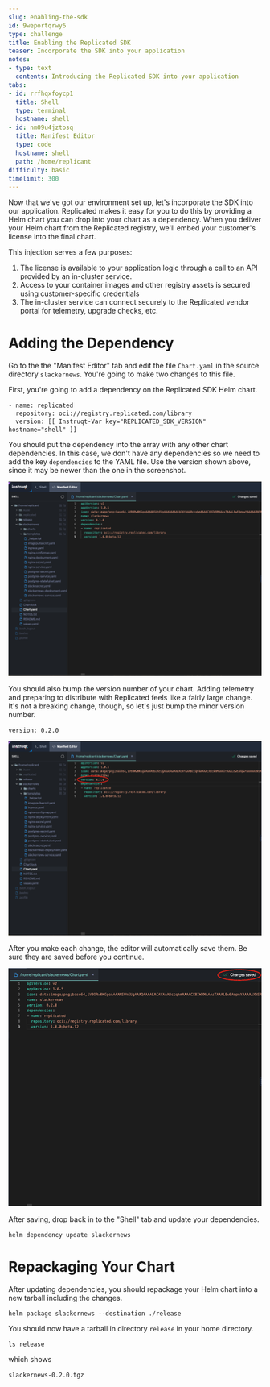 ```yaml
---
slug: enabling-the-sdk
id: 9weportqrwy6
type: challenge
title: Enabling the Replicated SDK
teaser: Incorporate the SDK into your application
notes:
- type: text
  contents: Introducing the Replicated SDK into your application
tabs:
- id: rrfhqxfoycp1
  title: Shell
  type: terminal
  hostname: shell
- id: nm09u4jztosq
  title: Manifest Editor
  type: code
  hostname: shell
  path: /home/replicant
difficulty: basic
timelimit: 300
---
```


Now that we've got our environment set up, let's incorporate the
SDK into our application. Replicated makes it easy for you to do
this by providing a Helm chart you can drop into your chart as a
dependency. When you deliver your Helm chart from the Replicated
registry, we'll embed your customer's license into the final
chart.

This injection serves a few purposes:

1. The license is available to your application logic through a
   call to an API provided by an in-cluster service.
2. Access to your container images and other registry
   assets is secured using customer-specific credentials
3. The in-cluster service can connect securely to the Replicated
   vendor portal for telemetry, upgrade checks, etc.

Adding the Dependency
======================

Go to the the "Manifest Editor" tab and edit the file `Chart.yaml` in
the source directory `slackernews`. You're going to make two changes to
this file.

First, you're going to add a dependency on the Replicated SDK Helm
chart.

```
- name: replicated
  repository: oci://registry.replicated.com/library
  version: [[ Instruqt-Var key="REPLICATED_SDK_VERSION" hostname="shell" ]]
```

You should put the dependency into the array with any other chart dependencies.
In this case, we don't have any dependencies so we need to add the key
`dependencies` to the YAML file. Use the version shown above, since it may be
newer than the one in the screenshot.

![Adding the Dependency](../assets/adding-the-dependency.png)

You should also bump the version number of your chart. Adding
telemetry and preparing to distribute with Replicated feels like
a fairly large change. It's not a breaking change, though, so
let's just bump the minor version number.

```
version: 0.2.0
```

![Bumping the Chart Version](../assets/bumping-the-version.png)

After you make each change, the editor will automatically save
them. Be sure they are saved before you continue.

![Assuring Your Changes are Saved](../assets/saving-your-changes.png)

After saving, drop back in to the "Shell" tab and update your
dependencies.

```shell
helm dependency update slackernews
```

Repackaging Your Chart
=====================

After updating dependencies, you should repackage your Helm
chart into a new tarball including the changes.

```
helm package slackernews --destination ./release
```

You should now have a tarball in directory `release` in your
home directory.

```
ls release
```

which shows

```
slackernews-0.2.0.tgz
```
